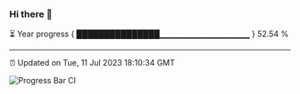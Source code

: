 ### Hi there 👋

⏳ Year progress { ███████████████▁▁▁▁▁▁▁▁▁▁▁▁▁▁▁ } 52.54 %

---

⏰ Updated on Tue, 11 Jul 2023 18:10:34 GMT

![Progress Bar CI](https://github.com/Shyam-Makwana/GitHub-Actions-Demo/workflows/Progress%20Bar%20CI/badge.svg)
